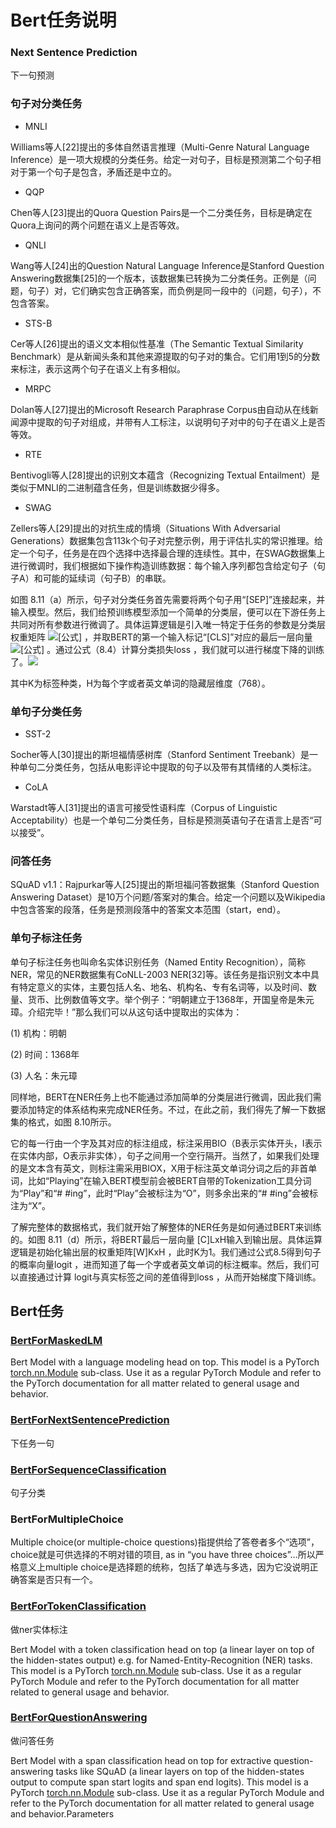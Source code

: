 # Bert任务说明

###  Next Sentence Prediction

下一句预测

### **句子对分类任务**

* MNLI

Williams等人\[22\]提出的多体自然语言推理（Multi-Genre Natural Language Inference）是一项大规模的分类任务。给定一对句子，目标是预测第二个句子相对于第一个句子是包含，矛盾还是中立的。

* QQP

Chen等人\[23\]提出的Quora Question Pairs是一个二分类任务，目标是确定在Quora上询问的两个问题在语义上是否等效。

* QNLI

Wang等人\[24\]出的Question Natural Language Inference是Stanford Question Answering数据集\[25\]的一个版本，该数据集已转换为二分类任务。正例是（问题，句子）对，它们确实包含正确答案，而负例是同一段中的（问题，句子），不包含答案。

* STS-B

Cer等人\[26\]提出的语义文本相似性基准（The Semantic Textual Similarity Benchmark）是从新闻头条和其他来源提取的句子对的集合。它们用1到5的分数来标注，表示这两个句子在语义上有多相似。

* MRPC

Dolan等人\[27\]提出的Microsoft Research Paraphrase Corpus由自动从在线新闻源中提取的句子对组成，并带有人工标注，以说明句子对中的句子在语义上是否等效。

* RTE

Bentivogli等人\[28\]提出的识别文本蕴含（Recognizing Textual Entailment）是类似于MNLI的二进制蕴含任务，但是训练数据少得多。

* SWAG

Zellers等人\[29\]提出的对抗生成的情境（Situations With Adversarial Generations）数据集包含113k个句子对完整示例，用于评估扎实的常识推理。给定一个句子，任务是在四个选择中选择最合理的连续性。其中，在SWAG数据集上进行微调时，我们根据如下操作构造训练数据：每个输入序列都包含给定句子（句子A）和可能的延续词（句子B）的串联。

如图 8.11（a）所示，句子对分类任务首先需要将两个句子用“\[SEP\]”连接起来，并输入模型。然后，我们给预训练模型添加一个简单的分类层，便可以在下游任务上共同对所有参数进行微调了。具体运算逻辑是引入唯一特定于任务的参数是分类层权重矩阵 ![\[&#x516C;&#x5F0F;\]](https://www.zhihu.com/equation?tex=%5BW%5D_%7BK%C3%97H%7D) ，并取BERT的第一个输入标记“\[CLS\]”对应的最后一层向量 ![\[&#x516C;&#x5F0F;\]](https://www.zhihu.com/equation?tex=C_%7BH%7D) 。通过公式（8.4）计算分类损失loss ，我们就可以进行梯度下降的训练了。![](https://pic3.zhimg.com/80/v2-cbfa17efe9bb23691cbeba1834a726be_720w.jpg)

其中K为标签种类，H为每个字或者英文单词的隐藏层维度（768）。



### **单句子分类任务**

* SST-2

Socher等人\[30\]提出的斯坦福情感树库（Stanford Sentiment Treebank）是一种单句二分类任务，包括从电影评论中提取的句子以及带有其情绪的人类标注。

* CoLA

Warstadt等人\[31\]提出的语言可接受性语料库（Corpus of Linguistic Acceptability）也是一个单句二分类任务，目标是预测英语句子在语言上是否“可以接受”。

### **问答任务**

SQuAD v1.1：Rajpurkar等人\[25\]提出的斯坦福问答数据集（Stanford Question Answering Dataset）是10万个问题/答案对的集合。给定一个问题以及Wikipedia中包含答案的段落，任务是预测段落中的答案文本范围（start，end）。

### **单句子标注任务**

单句子标注任务也叫命名实体识别任务（Named Entity Recognition），简称NER，常见的NER数据集有CoNLL-2003 NER\[32\]等。该任务是指识别文本中具有特定意义的实体，主要包括人名、地名、机构名、专有名词等，以及时间、数量、货币、比例数值等文字。举个例子：“明朝建立于1368年，开国皇帝是朱元璋。介绍完毕！”那么我们可以从这句话中提取出的实体为：

\(1\) 机构：明朝

\(2\) 时间：1368年

\(3\) 人名：朱元璋

同样地，BERT在NER任务上也不能通过添加简单的分类层进行微调，因此我们需要添加特定的体系结构来完成NER任务。不过，在此之前，我们得先了解一下数据集的格式，如图 8.10所示。

它的每一行由一个字及其对应的标注组成，标注采用BIO（B表示实体开头，I表示在实体内部，O表示非实体），句子之间用一个空行隔开。当然了，如果我们处理的是文本含有英文，则标注需采用BIOX，X用于标注英文单词分词之后的非首单词，比如“Playing”在输入BERT模型前会被BERT自带的Tokenization工具分词为“Play”和“\# \#ing”，此时“Play”会被标注为“O”，则多余出来的“\# \#ing”会被标注为“X”。

了解完整体的数据格式，我们就开始了解整体的NER任务是如何通过BERT来训练的。如图 8.11（d）所示，将BERT最后一层向量 \[C\]LxH输入到输出层。具体运算逻辑是初始化输出层的权重矩阵\[W\]KxH ，此时K为1。我们通过公式8.5得到句子的概率向量logit ，进而知道了每一个字或者英文单词的标注概率。然后，我们可以直接通过计算 logit与真实标签之间的差值得到loss ，从而开始梯度下降训练。

## Bert任务

### [BertForMaskedLM](https://huggingface.co/transformers/model_doc/bert.html#bertformaskedlm)

Bert Model with a language modeling head on top. This model is a PyTorch [torch.nn.Module](https://pytorch.org/docs/stable/nn.html#torch.nn.Module) sub-class. Use it as a regular PyTorch Module and refer to the PyTorch documentation for all matter related to general usage and behavior.

### [BertForNextSentencePrediction](https://huggingface.co/transformers/model_doc/bert.html#bertfornextsentenceprediction)

下任务一句

### [BertForSequenceClassification](https://huggingface.co/transformers/model_doc/bert.html#bertforsequenceclassification)

句子分类

### BertForMultipleChoice 

Multiple choice\(or multiple-choice questions\)指提供给了答卷者多个“选项”，choice就是可供选择的不明对错的项目, as in “you have three choices”…所以严格意义上multiple choice是选择题的统称，包括了单选与多选，因为它没说明正确答案是否只有一个。

### [BertForTokenClassification](https://huggingface.co/transformers/model_doc/bert.html#bertfortokenclassification)

做ner实体标注

Bert Model with a token classification head on top \(a linear layer on top of the hidden-states output\) e.g. for Named-Entity-Recognition \(NER\) tasks. This model is a PyTorch [torch.nn.Module](https://pytorch.org/docs/stable/nn.html#torch.nn.Module) sub-class. Use it as a regular PyTorch Module and refer to the PyTorch documentation for all matter related to general usage and behavior.

### [BertForQuestionAnswering](https://huggingface.co/transformers/model_doc/bert.html#bertforquestionanswering)

做问答任务

Bert Model with a span classification head on top for extractive question-answering tasks like SQuAD \(a linear layers on top of the hidden-states output to compute span start logits and span end logits\). This model is a PyTorch [torch.nn.Module](https://pytorch.org/docs/stable/nn.html#torch.nn.Module) sub-class. Use it as a regular PyTorch Module and refer to the PyTorch documentation for all matter related to general usage and behavior.Parameters

